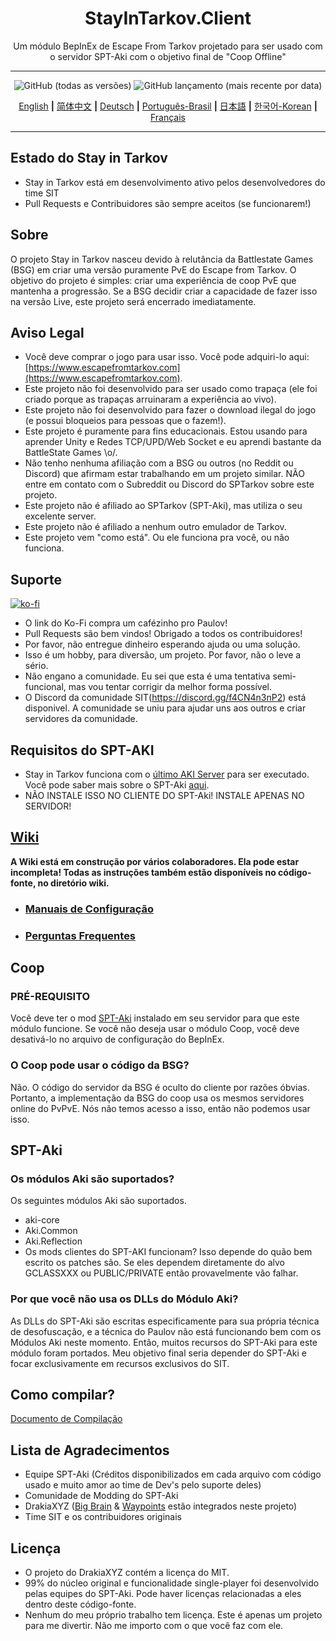 <div align=center style="text-align: center">
<h1 style="text-align: center"> StayInTarkov.Client </h1>
Um módulo BepInEx de Escape From Tarkov projetado para ser usado com o servidor SPT-Aki com o objetivo final de "Coop Offline"
</div>

---

<div align=center>

![GitHub (todas as versões)](https://img.shields.io/github/downloads/stayintarkov/StayInTarkov.Client/total) ![GitHub lançamento (mais recente por data)](https://img.shields.io/github/downloads/stayintarkov/StayInTarkov.Client/latest/total)

[English](README.md) **|** [简体中文](README_CN.md) **|** [Deutsch](README_DE.md) **|** [Português-Brasil](README_PO.md) **|** [日本語](README_JA.md) **|** [한국어-Korean](README_KO.md) **|** [Français](README_FR.md)

</div>

---

## Estado do Stay in Tarkov

* Stay in Tarkov está em desenvolvimento ativo pelos desenvolvedores do time SIT
* Pull Requests e Contribuidores são sempre aceitos (se funcionarem!)

## Sobre

O projeto Stay in Tarkov nasceu devido à relutância da Battlestate Games (BSG) em criar uma versão puramente PvE do Escape from Tarkov.
O objetivo do projeto é simples: criar uma experiência de coop PvE que mantenha a progressão. Se a BSG decidir criar a capacidade de fazer isso na versão Live, este projeto será encerrado imediatamente.

## Aviso Legal

* Você deve comprar o jogo para usar isso. Você pode adquiri-lo aqui: [https://www.escapefromtarkov.com](https://www.escapefromtarkov.com).
* Este projeto não foi desenvolvido para ser usado como trapaça (ele foi criado porque as trapaças arruinaram a experiência ao vivo).
* Este projeto não foi desenvolvido para fazer o download ilegal do jogo (e possui bloqueios para pessoas que o fazem!).
* Este projeto é puramente para fins educacionais. Estou usando para aprender Unity e Redes TCP/UPD/Web Socket e eu aprendi bastante da BattleState Games \o/.
* Não tenho nenhuma afiliação com a BSG ou outros (no Reddit ou Discord) que afirmam estar trabalhando em um projeto similar. NÃO entre em contato com o Subreddit ou Discord do SPTarkov sobre este projeto.
* Este projeto não é afiliado ao SPTarkov (SPT-Aki), mas utiliza o seu excelente server.
* Este projeto não é afiliado a nenhum outro emulador de Tarkov.
* Este projeto vem "como está". Ou ele funciona pra você, ou não funciona.

## Suporte

[![ko-fi](https://ko-fi.com/img/githubbutton_sm.svg)](https://ko-fi.com/N4N2IQ7YJ)
* O link do Ko-Fi compra um cafézinho pro Paulov!
* Pull Requests são bem vindos! Obrigado a todos os contribuidores!
* Por favor, não entregue dinheiro esperando ajuda ou uma solução.
* Isso é um hobby, para diversão, um projeto. Por favor, não o leve a sério.
* Não engano a comunidade. Eu sei que esta é uma tentativa semi-funcional, mas vou tentar corrigir da melhor forma possível.
* O Discord da comunidade SIT(https://discord.gg/f4CN4n3nP2) está disponivel. A comunidade se uniu para ajudar uns aos outros e criar servidores da comunidade.

## Requisitos do SPT-AKI
* Stay in Tarkov funciona com o [último AKI Server](https://dev.sp-tarkov.com/SPT-AKI/Server) para ser executado. Você pode saber mais sobre o SPT-Aki [aqui](https://www.sp-tarkov.com/).
* NÃO INSTALE ISSO NO CLIENTE DO SPT-Aki! INSTALE APENAS NO SERVIDOR!

## [Wiki](https://github.com/stayintarkov/StayInTarkov.Client/wiki)
**A Wiki está em construção por vários colaboradores. Ela pode estar incompleta! Todas as instruções também estão disponíveis no código-fonte, no diretório wiki.**
  - ### [Manuais de Configuração](https://github.com/stayintarkov/StayInTarkov.Client/wiki/Guides-Portuguese)
  - ### [Perguntas Frequentes](https://github.com/stayintarkov/StayInTarkov.Client/wiki/FAQs-Portuguese)

## Coop

### PRÉ-REQUISITO
Você deve ter o mod [SPT-Aki](https://github.com/stayintarkov/SIT.Aki-Server-Mod) instalado em seu servidor para que este módulo funcione. Se você não deseja usar o módulo Coop, você deve desativá-lo no arquivo de configuração do BepInEx.

### O Coop pode usar o código da BSG?
Não. O código do servidor da BSG é oculto do cliente por razões óbvias. Portanto, a implementação da BSG do coop usa os mesmos servidores online do PvPvE. Nós não temos acesso a isso, então não podemos usar isso.

## SPT-Aki

### Os módulos Aki são suportados?
Os seguintes módulos Aki são suportados.
- aki-core
- Aki.Common
- Aki.Reflection
- Os mods clientes do SPT-AKI funcionam? Isso depende do quão bem escrito os patches são. Se eles dependem diretamente do alvo GCLASSXXX ou PUBLIC/PRIVATE então provavelmente vão falhar.

### Por que você não usa os DLLs do Módulo Aki?
As DLLs do SPT-Aki são escritas especificamente para sua própria técnica de desofuscação, e a técnica do Paulov não está funcionando bem com os Módulos Aki neste momento.
Então, muitos recursos do SPT-Aki para este módulo foram portados. Meu objetivo final seria depender do SPT-Aki e focar exclusivamente em recursos exclusivos do SIT.

## Como compilar?
[Documento de Compilação](COMPILE.md)

## Lista de Agradecimentos
- Equipe SPT-Aki (Créditos disponibilizados em cada arquivo com código usado e muito amor ao time de Dev's pelo suporte deles)
- Comunidade de Modding do SPT-Aki
- DrakiaXYZ ([Big Brain](https://github.com/DrakiaXYZ/SPT-BigBrain) & [Waypoints](https://github.com/DrakiaXYZ/SPT-Waypoints) estão integrados neste projeto)
- Time SIT e os contribuidores originais

## Licença

- O projeto do DrakiaXYZ contém a licença do MIT.
- 99% do núcleo original e funcionalidade single-player foi desenvolvido pelas equipes do SPT-Aki. Pode haver licenças relacionadas a eles dentro deste código-fonte.
- Nenhum do meu próprio trabalho tem licença. Este é apenas um projeto para me divertir. Não me importo com o que você faz com ele.